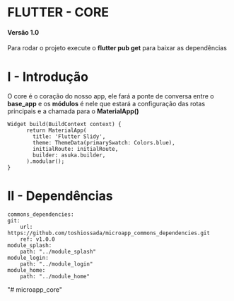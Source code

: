
# FLUTTER - CORE

#### Versão 1.0
Para rodar o projeto execute o **flutter pub get** para baixar as dependências

# I - Introdução

O core é o coração do nosso app, ele fará a ponte de conversa entre o **base_app** e os **módulos** é nele que estará a configuração das rotas principais e a chamada para o **MaterialApp()**

    Widget build(BuildContext context) {
	      return MaterialApp(
	        title: 'Flutter Slidy',
	        theme: ThemeData(primarySwatch: Colors.blue),
	        initialRoute: initialRoute,
	        builder: asuka.builder,
	      ).modular();
    }


# II - Dependências 

	commons_dependencies:
	git:
		url: https://github.com/toshiossada/microapp_commons_dependencies.git
		ref: v1.0.0
    module_splash:
    	path: "../module_splash"
    module_login:
    	path: "../module_login"    
    module_home:
    	path: "../module_home"    

"# microapp_core" 
